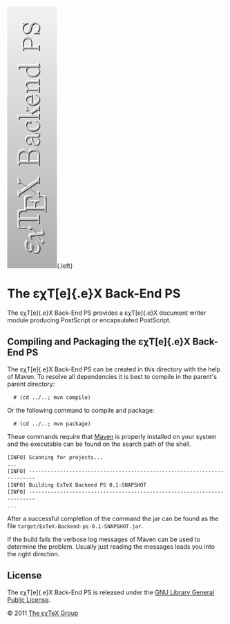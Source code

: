 ![](src/images/ExTeX-Backend-ps-side.png){.left}

The εχT[e]{.e}X Back-End PS
===========================

The εχT[e]{.e}X Back-End PS provides a εχT[e]{.e}X document writer
module producing PostScript or encapsulated PostScript.

Compiling and Packaging the εχT[e]{.e}X Back-End PS
---------------------------------------------------

The εχT[e]{.e}X Back-End PS can be created in this directory with the
help of Maven. To resolve all dependencies it is best to compile in the
parent\'s parent directory:

      # (cd ../..; mvn compile)

Or the following command to compile and package:

      # (cd ../..; mvn package)

These commands require that [Maven](http://maven.apache.org) is properly
installed on your system and the executable can be found on the search
path of the shell.

``` {.output}
[INFO] Scanning for projects...
...                                                                         
[INFO] ------------------------------------------------------------------------
[INFO] Building ExTeX Backend PS 0.1-SNAPSHOT
[INFO] ------------------------------------------------------------------------
...
```

After a successful completion of the command the jar can be found as the
file `target/ExTeX-Backend-ps-0.1-SNAPSHOT.jar`.

If the build fails the verbose log messages of Maven can be used to
determine the problem. Usually just reading the messages leads you into
the right direction.

License
-------

The εχT[e]{.e}X Back-End PS is released under the [GNU Library General
Public License](LICENSE.html).

© 2011 [The εχTeX Group](mailto:extex@dante.de)
